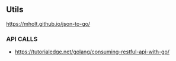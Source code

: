 ## Utils

https://mholt.github.io/json-to-go/

### API CALLS

- https://tutorialedge.net/golang/consuming-restful-api-with-go/
